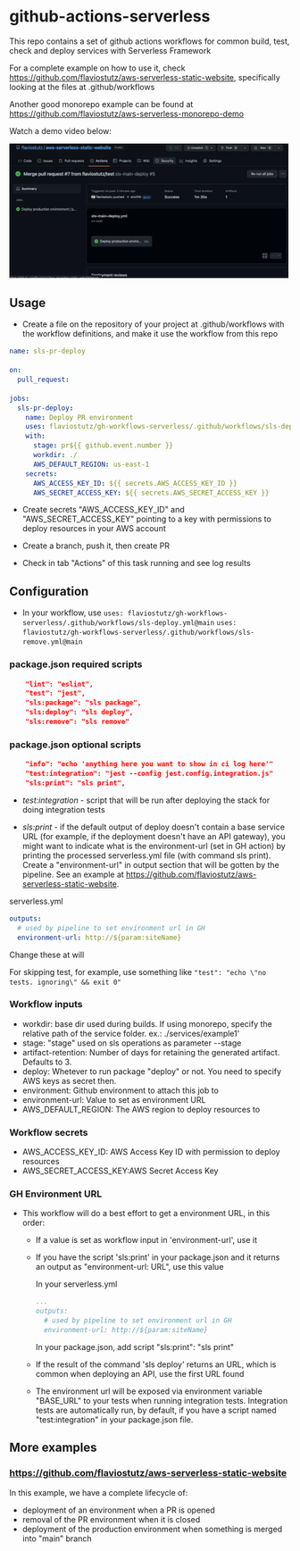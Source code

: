 # github-actions-serverless

This repo contains a set of github actions workflows for common build, test, check and deploy services with Serverless Framework

For a complete example on how to use it, check https://github.com/flaviostutz/aws-serverless-static-website, specifically looking at the files at .github/workflows

Another good monorepo example can be found at https://github.com/flaviostutz/aws-serverless-monorepo-demo

Watch a demo video below:

[<img src="screenshot.png" width=500 />](https://youtu.be/oe222JeSOsY)

## Usage

* Create a file on the repository of your project at .github/workflows with the workflow definitions, and make it use the workflow from this repo

```yml
name: sls-pr-deploy

on:
  pull_request:

jobs:
  sls-pr-deploy:
    name: Deploy PR environment
    uses: flaviostutz/gh-workflows-serverless/.github/workflows/sls-deploy.yml@main
    with:
      stage: pr${{ github.event.number }}
      workdir: ./
      AWS_DEFAULT_REGION: us-east-1
    secrets:
      AWS_ACCESS_KEY_ID: ${{ secrets.AWS_ACCESS_KEY_ID }}
      AWS_SECRET_ACCESS_KEY: ${{ secrets.AWS_SECRET_ACCESS_KEY }}
```

* Create secrets "AWS_ACCESS_KEY_ID" and "AWS_SECRET_ACCESS_KEY" pointing to a key with permissions to deploy resources in your AWS account

* Create a branch, push it, then create PR

* Check in tab "Actions" of this task running and see log results

## Configuration

* In your workflow, use
```uses: flaviostutz/gh-workflows-serverless/.github/workflows/sls-deploy.yml@main```
```uses: flaviostutz/gh-workflows-serverless/.github/workflows/sls-remove.yml@main```

### package.json required scripts

```json
    "lint": "eslint",
    "test": "jest",
    "sls:package": "sls package",
    "sls:deploy": "sls deploy",
    "sls:remove": "sls remove"
```

### package.json optional scripts

```json
    "info": "echo 'anything here you want to show in ci log here'"
    "test:integration": "jest --config jest.config.integration.js"
    "sls:print": "sls print",
```

* *test:integration* - script that will be run after deploying the stack for doing integration tests

* *sls:print* - if the default output of deploy doesn't contain a base service URL (for example, if the deployment doesn't have an API gateway), you might want to indicate what is the environment-url (set in GH action) by printing the processed serverless.yml file (with command sls print). Create a "environment-url" in output section that will be gotten by the pipeline. See an example at https://github.com/flaviostutz/aws-serverless-static-website.

serverless.yml

```yml
outputs:
  # used by pipeline to set environment url in GH 
  environment-url: http://${param:siteName}

```



Change these at will

For skipping test, for example, use something like
```"test": "echo \"no tests. ignoring\" && exit 0"```

### Workflow inputs

* workdir: base dir used during builds. If using monorepo, specify the relative path of the service folder. ex.: ./services/example1'
* stage: "stage" used on sls operations as parameter --stage
* artifact-retention: Number of days for retaining the generated artifact. Defaults to 3.
* deploy: Whetever to run package "deploy" or not. You need to specify AWS keys as secret then.
* environment: Github environment to attach this job to
* environment-url: Value to set as environment URL
* AWS_DEFAULT_REGION: The AWS region to deploy resources to

### Workflow secrets

* AWS_ACCESS_KEY_ID: AWS Access Key ID with permission to deploy resources
* AWS_SECRET_ACCESS_KEY:AWS Secret Access Key

### GH Environment URL

* This workflow will do a best effort to get a environment URL, in this order:
  * If a value is set as workflow input in 'environment-url', use it
  * If you have the script 'sls:print' in your package.json and it returns an output as "environment-url: URL", use this value

    In your serverless.yml

    ```yml
    ...
    outputs:
      # used by pipeline to set environment url in GH
      environment-url: http://${param:siteName}
    ```

    In your package.json, add script "sls:print": "sls print"

  * If the result of the command 'sls deploy' returns an URL, which is common when deploying an API, use the first URL found

  * The environment url will be exposed via environment variable "BASE_URL" to your tests when running integration tests. Integration tests are automatically run, by default, if you have a script named "test:integration" in your package.json file.

## More examples

### https://github.com/flaviostutz/aws-serverless-static-website

In this example, we have a complete lifecycle of:

* deployment of an environment when a PR is opened
* removal of the PR environment when it is closed
* deployment of the production environment when something is merged into "main" branch


